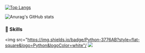 [![Top Langs](https://github-readme-stats.vercel.app/api/top-langs/?username=nurget&layout=compact)](https://github.com/anuraghazra/github-readme-stats)



![Anurag's GitHub stats](https://github-readme-stats.vercel.app/api?username=rhkd4129&show_icons=true&theme=radical)



### 🔭 Skills

<img src="https://img.shields.io/badge/Python-3776AB?style=flat-square&logo=Python&logoColor=white"/
<img src="https://img.shields.io/badge/Django-#092E20?style=flat-square&logo=Django&logoColor=black"/> 

